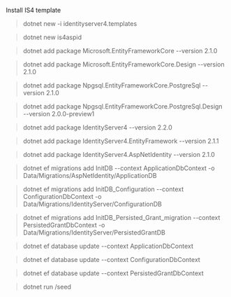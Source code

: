 Install IS4 template

> dotnet new -i identityserver4.templates

> dotnet new is4aspid

> dotnet add package Microsoft.EntityFrameworkCore --version 2.1.0

> dotnet add package Microsoft.EntityFrameworkCore.Design --version 2.1.0

> dotnet add package Npgsql.EntityFrameworkCore.PostgreSql --version 2.1.0

> dotnet add package Npgsql.EntityFrameworkCore.PostgreSql.Design --version 2.0.0-preview1

> dotnet add package IdentityServer4 --version 2.2.0

> dotnet add package IdentityServer4.EntityFramework --version 2.1.1

> dotnet add package IdentityServer4.AspNetIdentity --version 2.1.0

> dotnet ef migrations add InitDB --context ApplicationDbContext -o Data/Migrations/AspNetIdentity/ApplicationDB

> dotnet ef migrations add InitDB_Configuration --context ConfigurationDbContext -o Data/Migrations/IdentityServer/ConfigurationDB

> dotnet ef migrations add InitDB_Persisted_Grant_migration --context PersistedGrantDbContext -o Data/Migrations/IdentityServer/PersistedGrantDB

> dotnet ef database update --context ApplicationDbContext

> dotnet ef database update --context ConfigurationDbContext

> dotnet ef database update --context PersistedGrantDbContext

> dotnet run /seed